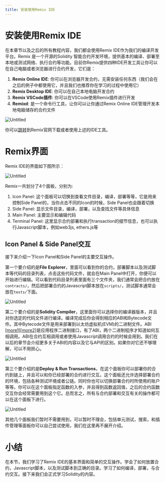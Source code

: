 ```yaml
---
title: 安装使用Remix IDE 
---
```


# 安装使用Remix IDE

在本章节以及之后的所有教程内容，我们都会使用Remix IDE作为我们的编译开发平台。Remix 是一个开源的Solidity 智能合约开发环境，提供基本的编译、部署至本地或测试网络、执行合约等功能。目前你Remix提供四种IDE开发工具让你可以在自己电脑或者浏览器进行合约开发，它们是：

1. **Remix Online IDE**: 你可以在浏览器开发合约，无需安装任何东西（我们会在之后的例子中都使用它，并且我们也推荐你在学习的过程中使用它）
2. **Remix Desktop IDE**: 你可以在自己本地电脑开发合约
3. **Remix VSCode插件**: 你可以在VSCode使用Remix插件进行开发
4. **Remixd**: 是一个命令行工具，让你可以让你通过Remix Online IDE管理开发本地电脑储存的合约文件

![Untitled](assets/install-remix/Untitled.png)

你可以[跳转](https://remix-project.org/)到Remix官网下载或者使用上述的IDE工具。

# Remix界面

Remix IDE的界面如下图所示：

![Untitled](assets/install-remix/Untitled1.png)

Remix一共划分了4个面板，分别为:

1. Icon Panel: 这个面板可以切换到查看文件目录，编译，部署等等，它是用来控制Side Panel的，当你点击不同的Icon的时候，Side Panel也会跟着切换
2. Side Panel: 显示文件目录，编译，部署，以及查找文件等具体信息
3. Main Panel: 主要显示和编辑代码
4. Terminal Panel: 这里显示合约部署和执行transaction的细节信息，也可以执行Javascript脚本，例如web3js, ethers.js等

## Icon Panel & Side Panel交互

接下来介绍一下Icon Panel和Side Panel的主要交互操作。

第一个要介绍的是**File Explorer**，里面可以看到你的合约，部署脚本以及测试脚本等代码的目录列表，点击这些代码文件，就会在Main Panel中打开，你便可以开始进行编辑。可以看到代码目录列表里面有三个文件夹，我们通常会把合约放在`contracts/`，然后把部署合约的Javascript脚本放在`scripts/`，测试脚本通常会放在`tests/`下面。

![Untitled](assets/install-remix/Untitled2.png)

第二个要介绍的是**Solidity Compiler**，这里面你可以选择你的编译器版本，并且对你选定的代码文件进行编译。编译完成后你会得到相应的ABI和Bytecode文件。其中Bytecode文件是用来部署到以太坊虚拟机(EVM)的二进制文件。ABI [[more1]](https://moralis.io/what-is-a-smart-contract-abi-full-guide/)[[more2]](https://zhuanlan.zhihu.com/p/386106883)是应用程序二进制接口，有了ABI，两个二进制程序才知道如何互相调用。ABI在合约互相调用或者使用Javascript调用合约的时候会用到。我们在以后的章节会介绍更多关于ABI的内容以及它与API的区别。如果你对它还不够理解，可以不用担心。

![Untitled](assets/install-remix/Untitled3.png)

第三个要介绍的是**Deploy & Run Transactions**，在这个面板你可以部署你的合约到链上，并且可以和你已经部署的合约进行交互。这个面板还允许选择部署合约的环境，包括各种测试环境或者公链。同时你也可以切换部署合约时所使用的账户等等。你可以在这个面板指定函数的入参，并且得到函数返回值，之后的合约函数交互你会经常需要用到这个它。总而言之，所有与合约部署和交互有关的操作都可以在这个面板下进行。

![Untitled](assets/install-remix/Untitled4.png)

其他几个面板我们暂时不需要用到，可以暂时不理会，包括单元测试，搜索，和插件管理等面板你可以自己尝试使用，我们在这里再不展开介绍。

# 小结

在本节，我们学习了Remix IDE的基本界面和简单的交互操作。学会了如何放置合约，Javascript脚本，以及测试脚本到正确的目录。学习了如何编译，部署，与合约交互。接下来我们会正式学习Solidity的内容。